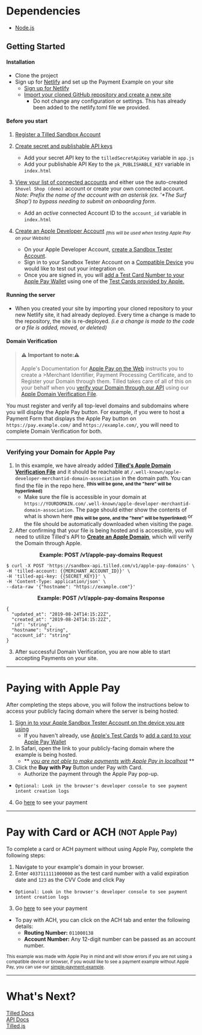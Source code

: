 
# Dependencies
- [Node.js](https://nodejs.org)

## Getting Started
#### Installation
- Clone the project
-  Sign up for [Netlify](https://www.netlify.com/) and set up the Payment Example on your site
	- [Sign up for Netlify](https://app.netlify.com/signup)
	- [Import your cloned GitHub repository and create a new site](https://app.netlify.com/start)
		- Do not change any configuration or settings. This has already been added to the netlify.toml file we provided.
  
#### Before you start
1. [Register a Tilled Sandbox Account](https://sandbox-app.tilled.com/auth/register)
2. [Create secret and publishable API keys](https://sandbox-app.tilled.com/api-keys)
	  - Add your secret API key to the `tilledSecretApiKey` variable in `app.js`
	  - Add your publishable API Key to the `pk_PUBLISHABLE_KEY` variable in `index.html`
3. [View your list of connected accounts](https://sandbox-app.tilled.com/connected-accounts) and either use the auto-created `Shovel Shop (demo)` account or create your own connected account. *Note: Prefix the name of the account with an asterisk (ex. '\*The Surf Shop') to bypass needing to submit an onboarding form*.
	  - Add an *active* connected Account ID to the `account_id` variable in `index.html`

4. [Create an Apple Developer Account](https://developer.apple.com/programs/enroll/) <sub> *(this will be used when testing Apple Pay on your Website)*
	- On your Apple Developer Account, [create a Sandbox Tester Account](https://developer.apple.com/apple-pay/sandbox-testing/#:~:text=supports%20TLS%201.2.-,Create%20a%20Sandbox%20Tester%20Account,-To%20create%20a).
	- Sign in to your Sandbox Tester Account on a [Compatible Device](https://support.apple.com/en-us/HT208531) you would like to test out your integration on.
	- Once you are signed in, you will [add a Test Card Number to your Apple Pay Wallet](https://developer.apple.com/apple-pay/sandbox-testing/#:~:text=Adding%20a%20Test%20Card%20Number) using one of the [Test Cards provided by Apple.](https://developer.apple.com/apple-pay/sandbox-testing/#:~:text=Test%20Cards%20for%20Apps%20and%20the%20Web)
	

#### Running the server

- When you created your site by importing your cloned repository to your new Netlify site, it had already deployed. Every time a change is made to the repository, the site is re-deployed. *(i.e a change is made to the code or a file is added, moved, or deleted)*

#### Domain Verification

> #### **:warning: Important to note::warning:**
>Apple's Documentation for [Apple Pay on the Web](https://developer.apple.com/documentation/apple_pay_on_the_web) instructs you to create a >Merchant Identifier, Payment Processing Certificate, and to Register your Domain through them. Tilled takes care of all of this on your behalf when you [verify your Domain through our API](https://docs.tilled.com/api#tag/ApplePayDomains/operation/CreateApplePayDomain) using our [Apple Domain Verification File](https://api.tilled.com/apple-developer-merchantid-domain-association).

You must register and verify all top-level domains and subdomains where you will display the Apple Pay button. For example, if you were to host a Payment Form that displays the Apple Pay button on `https://pay.example.com/` and `https://example.com/`, you will need to complete Domain Verification for both.
<hr>

### Verifying your Domain for Apple Pay

 1. In this example, we have already added [**Tilled's Apple Domain Verification File**](https://api.tilled.com/apple-developer-merchantid-domain-association) and it should be reachable at  `/.well-known/apple-developer-merchantid-domain-association` in the domain path. You can find the file in the repo here.<sup> <strong>(this will be gone, and the "here" will be hyperlinked)</sup></strong>
	- Make sure the file is accessible in your domain at `https://YOURDOMAIN.com/.well-known/apple-developer-merchantid-domain-association`. The page should either show the contents of what is shown here <sub> <strong> (this will be gone, and the "here" will be hyperlinked) </sub></strong> or the file should be automatically downloaded when visiting the page.
2. After confirming that your file is being hosted and is accessible, you will need to utilize Tilled's API to [**Create an Apple Domain**](https://docs.tilled.com/api#tag/ApplePayDomains), which will verify the Domain through Apple.

<p align ="center"> 
<strong>Example: POST /v1/apple-pay-domains Request</strong>
</p>

```
$ curl -X POST 'https://sandbox-api.tilled.com/v1/apple-pay-domains' \
-H 'tilled-account: {{MERCHANT_ACCOUNT_ID}}' \
-H 'tilled-api-key: {{SECRET_KEY}}' \
-H 'Content-Type: application/json' \
--data-raw '{"hostname": "https://example.com"}'
```
<p align ="center"> 
<strong>Example: POST /v1/apple-pay-domains Response</strong>
</p>

```
{
  "updated_at": "2019-08-24T14:15:22Z",
  "created_at": "2019-08-24T14:15:22Z",
  "id": "string",
  "hostname": "string",
  "account_id": "string"
}
```
3. After successful Domain Verification, you are now able to start accepting Payments on your site.

---
# Paying with Apple Pay
After completing the steps above, you will follow the instructions below to access your publicly facing domain where the server is being hosted:
1. [Sign in to your Apple Sandbox Tester Account on the device you are using](https://support.apple.com/en-us/HT204053)
	- If you haven't already, use [Apple's Test Cards](Apple%27s%20Test%20Cards) to [add a card to your Apple Pay Wallet](https://support.apple.com/en-us/HT204506)
2. In Safari, open the link to your publicly-facing domain where the example is being hosted.
 	- ** *<u>you are not able to make payments with Apple Pay in localhost*</u> **
3. Click the **Buy with Pay** Button under Pay with Card.
	-	Authorize the payment through the Apple Pay pop-up.
- `Optional: Look in the browser's developer console to see payment intent creation logs`
4. Go [here](https://sandbox-app.tilled.com/payments) to see your payment

---
# Pay with Card or ACH <sub><sup>(NOT Apple Pay)</sub></sup>
To complete a card or ACH payment without using Apple Pay, complete the following steps:

1. Navigate to your example's domain in your browser.
2. Enter `4037111111000000` as the test card number with a valid expiration date and `123` as the CVV Code and click Pay
- `Optional: Look in the browser's developer console to see payment intent creation logs`

3. Go [here](https://sandbox-app.tilled.com/payments) to see your payment

- To pay with ACH, you can click on the ACH tab and enter the following details:
	-	**Routing Number:** `011000138`
	-	**Account Number:** Any 12-digit number can be passed as an account number.

<sub>This example was made with Apple Pay in mind and will show errors if you are not using a compatible device or browser, if you would like to see a payment example without Apple Pay, you can use our [simple-payment-example](https://github.com/gettilled/simple-payment-example). </sub>

---
# What's Next?
[Tilled Docs](https://docs.tilled.com/)<br>
[API Docs](https://docs.tilled.com/api)<br>
[Tilled.js](https://docs.tilled.com/tilledjs/)<br>
